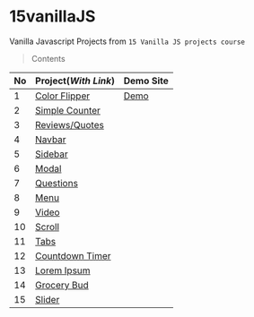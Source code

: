 # 15vanillaJS
Vanilla Javascript Projects from `15 Vanilla JS projects course`

>Contents

| No | Project(*With Link*) |Demo Site|
-----|------------|------|
1|[Color Flipper](https://github.com/DummyKen/color-flipper)|[Demo](https://color-flipper-gray.vercel.app/)
2|[Simple Counter](https://github.com/DummyKen/simple-counter)
3|[Reviews/Quotes](https://github.com/DummyKen/reviews-quotes)
4|[Navbar](https://github.com/DummyKen/navbar)
5|[Sidebar](https://github.com/DummyKen/sidebar)
6|[Modal](https://github.com/DummyKen/modal)
7|[Questions](https://github.com/DummyKen/questions)
8|[Menu](https://github.com/DummyKen/menu)
9|[Video](https://github.com/DummyKen/video)
10|[Scroll](https://github.com/DummyKen/scroll)
11|[Tabs](https://github.com/DummyKen/tabs)
12|[Countdown Timer](https://github.com/DummyKen/counter-timer)
13|[Lorem Ipsum](https://github.com/DummyKen/lorem-ipsum)
14|[Grocery Bud](https://github.com/DummyKen/grocery-bud)
15|[Slider](https://github.com/DummyKen/slider)
